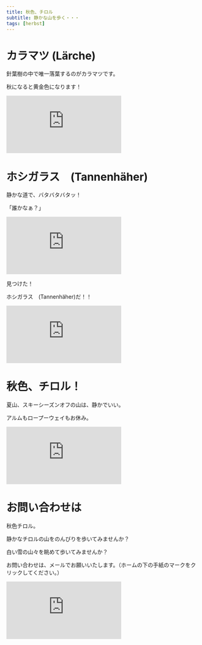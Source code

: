 ```yaml
---
title: 秋色、チロル
subtitle: 静かな山を歩く・・・
tags: [herbst]
---
```


# カラマツ (Lärche)

針葉樹の中で唯一落葉するのがカラマツです。

秋になると黄金色になります！

![20241009soelden1](https://piwigo.schickl.de/i.php?/upload/2024/10/11/20241011102138-2df223a9-me.jpg)


# ホシガラス　(Tannenhäher)

静かな道で、バタバタバタッ！

「誰かなぁ？」

![20241009soelden2](https://piwigo.schickl.de/i.php?/upload/2024/10/11/20241011101919-6727fa71-me.jpg)

見つけた！

ホシガラス　(Tannenhäher)だ！！

![20241009tannenhaeher](https://piwigo.schickl.de/i.php?/upload/2024/10/11/20241011101503-6f4bbd8f-me.jpg)


# 秋色、チロル！

夏山、スキーシーズンオフの山は、静かでいい。

アルムもロープーウェイもお休み。

![20241009soelden3](https://piwigo.schickl.de/i.php?/upload/2024/10/11/20241011101653-af184c4a-me.jpg)


# お問い合わせは

秋色チロル。

静かなチロルの山をのんびりを歩いてみませんか？

白い雪の山々を眺めて歩いてみませんか？

お問い合わせは、メールでお願いいたします。（ホームの下の手紙のマークをクリックしてください。）

![20241009soelden4](https://piwigo.schickl.de/i.php?/upload/2024/10/11/20241011102409-d695f9a3-me.jpg)


